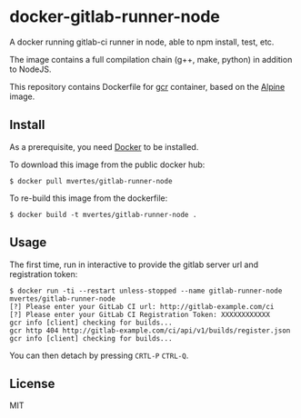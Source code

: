 # docker-gitlab-runner-node

A docker running gitlab-ci runner in node, able to npm install, test, etc.

The image contains a full compilation chain (g++, make, python) in addition to NodeJS.

This repository contains Dockerfile for [gcr](https://github.com/evanlucas/gcr) container,
based on the [Alpine](https://hub.docker.com/_/alpine/) image.

## Install

As a prerequisite, you need [Docker](https://docker.com) to be installed.

To download this image from the public docker hub:

	$ docker pull mvertes/gitlab-runner-node

To re-build this image from the dockerfile:

	$ docker build -t mvertes/gitlab-runner-node .

## Usage

The first time, run in interactive to provide the gitlab server url and registration token:

```
$ docker run -ti --restart unless-stopped --name gitlab-runner-node mvertes/gitlab-runner-node
[?] Please enter your GitLab CI url: http://gitlab-example.com/ci
[?] Please enter your GitLab CI Registration Token: XXXXXXXXXXXX
gcr info [client] checking for builds...
gcr http 404 http://gitlab-example.com/ci/api/v1/builds/register.json
gcr info [client] checking for builds...
```

You can then detach by pressing `CRTL-P` `CTRL-Q`.

## License

MIT
